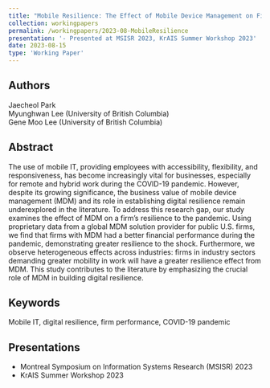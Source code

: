 ```yaml
---
title: "Mobile Resilience: The Effect of Mobile Device Management on Firm Performance during the COVID-19 Pandemic"
collection: workingpapers
permalink: /workingpapers/2023-08-MobileResilience
presentation: '- Presented at MSISR 2023, KrAIS Summer Workshop 2023'
date: 2023-08-15
type: 'Working Paper'
---
```


## Authors
Jaecheol Park\
Myunghwan Lee (University of British Columbia)\
Gene Moo Lee (University of British Columbia)

## Abstract
The use of mobile IT, providing employees with accessibility, flexibility, and responsiveness, has become increasingly vital for businesses, especially for remote and hybrid work during the COVID-19 pandemic. However, despite its growing significance, the business value of mobile device management (MDM) and its role in establishing digital resilience remain underexplored in the literature. To address this research gap, our study examines the effect of MDM on a firm’s resilience to the pandemic. Using proprietary data from a global MDM solution provider for public U.S. firms, we find that firms with MDM had a better financial performance during the pandemic, demonstrating greater resilience to the shock. Furthermore, we observe heterogeneous effects across industries: firms in industry sectors demanding greater mobility in work will have a greater resilience effect from MDM. This study contributes to the literature by emphasizing the crucial role of MDM in building digital resilience.

## Keywords
Mobile IT, digital resilience, firm performance, COVID-19 pandemic

## Presentations
* Montreal Symposium on Information Systems Research (MSISR) 2023
* KrAIS Summer Workshop 2023


